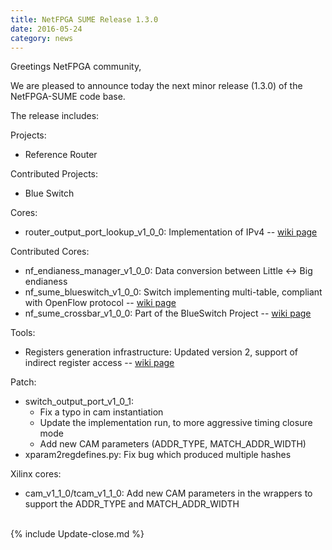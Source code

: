 ```yaml
---
title: NetFPGA SUME Release 1.3.0
date: 2016-05-24
category: news
---
```


Greetings NetFPGA community,

We are pleased to announce today the next minor release (1.3.0) of the NetFPGA-SUME code base.

The release includes:

Projects:
- Reference Router

Contributed Projects:
- Blue Switch

Cores:
- router_output_port_lookup_v1_0_0: Implementation of IPv4 -- [wiki page](https://github.com/NetFPGA/NetFPGA-SUME-public/wiki/NetFPGA-SUME-Reference-Router)

Contributed Cores:
- nf_endianess_manager_v1_0_0: Data conversion between Little <-> Big endianess
- nf_sume_blueswitch_v1_0_0: Switch implementing multi-table, compliant with OpenFlow protocol -- [wiki page](https://github.com/NetFPGA/NetFPGA-SUME-public/wiki/NetFPGA-SUME-Blueswitch---Contrib-Project)
- nf_sume_crossbar_v1_0_0: Part of the BlueSwitch Project -- [wiki page](https://github.com/NetFPGA/NetFPGA-SUME-public/wiki/NetFPGA-SUME-Blueswitch---Contrib-Project)

Tools:
- Registers generation infrastructure: Updated version 2, support of indirect register access -- [wiki page](https://github.com/NetFPGA/NetFPGA-SUME-public/wiki/Registers-Infrastrcture')

Patch:
- switch_output_port_v1_0_1:
  - Fix a typo in cam instantiation
  - Update the implementation run, to more aggressive timing closure mode
  - Add new CAM parameters (ADDR_TYPE, MATCH_ADDR_WIDTH)
- xparam2regdefines.py: Fix bug which produced multiple hashes

Xilinx cores:
- cam_v1_1_0/tcam_v1_1_0: Add new CAM parameters in the wrappers to support the ADDR_TYPE and MATCH_ADDR_WIDTH

<br>
{% include Update-close.md %}
